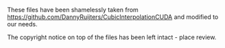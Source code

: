 These files have been shamelessly taken from https://github.com/DannyRuijters/CubicInterpolationCUDA
and modified to our needs. 

The copyright notice on top of the files has been left intact - place review.